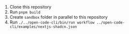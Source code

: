1. Clone this repository
2. Run `pnpm build`
3. Create `sandbox` folder in parallel to this repository
4. Run `./../open-code-cli/bin/run workflow ../open-code-cli/examples/nextjs-shadcn.json`
